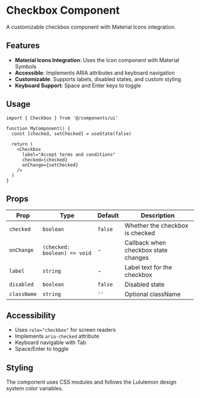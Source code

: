 # Checkbox Component

A customizable checkbox component with Material Icons integration.

## Features

- **Material Icons Integration**: Uses the Icon component with Material Symbols
- **Accessible**: Implements ARIA attributes and keyboard navigation
- **Customizable**: Supports labels, disabled states, and custom styling
- **Keyboard Support**: Space and Enter keys to toggle

## Usage

```tsx
import { Checkbox } from '@/components/ui'

function MyComponent() {
  const [checked, setChecked] = useState(false)
  
  return (
    <Checkbox
      label="Accept terms and conditions"
      checked={checked}
      onChange={setChecked}
    />
  )
}
```

## Props

| Prop | Type | Default | Description |
|------|------|---------|-------------|
| `checked` | `boolean` | `false` | Whether the checkbox is checked |
| `onChange` | `(checked: boolean) => void` | - | Callback when checkbox state changes |
| `label` | `string` | - | Label text for the checkbox |
| `disabled` | `boolean` | `false` | Disabled state |
| `className` | `string` | `''` | Optional className |

## Accessibility

- Uses `role="checkbox"` for screen readers
- Implements `aria-checked` attribute
- Keyboard navigable with Tab
- Space/Enter to toggle

## Styling

The component uses CSS modules and follows the Lululemon design system color variables.

